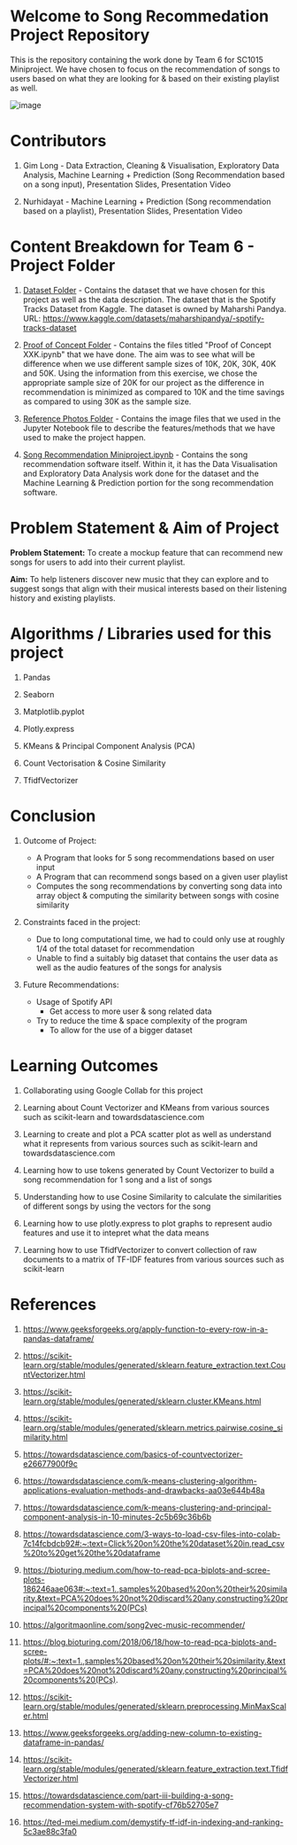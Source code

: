 # Welcome to Song Recommedation Project Repository 

This is the repository containing the work done by Team 6 for SC1015 Miniproject. We have chosen to focus on the recommendation of songs to users based on what they are looking for & based on their existing playlist as well.

![image](https://user-images.githubusercontent.com/129975594/232229889-c995f7c2-9578-46f5-98e6-6efec064454e.png)

# Contributors

1. Gim Long - Data Extraction, Cleaning & Visualisation, Exploratory Data Analysis, Machine Learning + Prediction (Song Recommendation based on a song input), Presentation Slides, Presentation Video

2. Nurhidayat - Machine Learning + Prediction (Song recommendation based on a playlist), Presentation Slides, Presentation Video

# Content Breakdown for Team 6 - Project Folder

1. [Dataset Folder](https://github.com/dinong1996/Song_Recommedation_Project/tree/main/Team%206%20-%20Project%20Folder/Dataset) - Contains the dataset that we have chosen for this project as well as the data description. The dataset that is the Spotify Tracks Dataset from Kaggle. The dataset is owned by Maharshi Pandya. URL: https://www.kaggle.com/datasets/maharshipandya/-spotify-tracks-dataset

2. [Proof of Concept Folder](https://github.com/dinong1996/Song_Recommedation_Project/tree/main/Team%206%20-%20Project%20Folder/Proof%20of%20Concept) - Contains the files titled "Proof of Concept XXK.ipynb" that we have done. The aim was to see what will be difference when we use different sample sizes of 10K, 20K, 30K, 40K and 50K. Using the information from this exercise, we chose the appropriate sample size of 20K for our project as the difference in recommendation is minimized as compared to 10K and the time savings as compared to using 30K as the sample size.

3. [Reference Photos Folder](https://github.com/dinong1996/Song_Recommedation_Project/tree/main/Team%206%20-%20Project%20Folder/Reference%20Photo) - Contains the image files that we used in the Jupyter Notebook file to describe the features/methods that we have used to make the project happen.

4. [Song Recommendation Miniproject.ipynb](https://github.com/dinong1996/Song_Recommedation_Project/blob/main/Team%206%20-%20Project%20Folder/Song%20Recommendation%20Miniproject.ipynb) - Contains the song recommendation software itself. Within it, it has the Data Visualisation and Exploratory Data Analysis work done for the dataset and the Machine Learning & Prediction portion for the song recommendation software.

# Problem Statement & Aim of Project

**Problem Statement:** To create a mockup feature that can recommend new songs for users to add into their current playlist. 

**Aim:** To help listeners discover new music that they can explore and to suggest songs that align with their musical interests based on their listening history and existing playlists.

# Algorithms / Libraries used for this project

1. Pandas

2. Seaborn

3. Matplotlib.pyplot

4. Plotly.express

5. KMeans & Principal Component Analysis (PCA)

6. Count Vectorisation & Cosine Similarity

7. TfidfVectorizer

# Conclusion

1. Outcome of Project:
   - A Program that looks for 5 song recommendations based on user input
   - A Program that can recommend songs based on a given user playlist
   - Computes the song recommendations by converting song data into array object & computing the similarity between songs with cosine similarity

2. Constraints faced in the project:
   - Due to long computational time, we had to could only use at roughly 1/4 of the total dataset for recommendation 
   - Unable to find a suitably big dataset that contains the user data as well as the audio features of the songs for analysis
   
3. Future Recommendations:
   - Usage of Spotify API 
      - Get access to more user & song related data 
   - Try to reduce the time & space complexity of the program
      - To allow for the use of a bigger dataset

# Learning Outcomes

1. Collaborating using Google Collab for this project

2. Learning about Count Vectorizer and KMeans from various sources such as scikit-learn and towardsdatascience.com

3. Learning to create and plot a PCA scatter plot as well as understand what it represents from various sources such as scikit-learn and towardsdatascience.com

4. Learning how to use tokens generated by Count Vectorizer to build a song recommendation for 1 song and a list of songs 

5. Understanding how to use Cosine Similarity to calculate the similarities of different songs by using the vectors for the song

6. Learning how to use plotly.express to plot graphs to represent audio features and use it to intepret what the data means

7. Learning how to use TfidfVectorizer to convert collection of raw documents to a matrix of TF-IDF features from various sources such as scikit-learn

# References

1. https://www.geeksforgeeks.org/apply-function-to-every-row-in-a-pandas-dataframe/

2. https://scikit-learn.org/stable/modules/generated/sklearn.feature_extraction.text.CountVectorizer.html

3. https://scikit-learn.org/stable/modules/generated/sklearn.cluster.KMeans.html

4. https://scikit-learn.org/stable/modules/generated/sklearn.metrics.pairwise.cosine_similarity.html

5. https://towardsdatascience.com/basics-of-countvectorizer-e26677900f9c

6. https://towardsdatascience.com/k-means-clustering-algorithm-applications-evaluation-methods-and-drawbacks-aa03e644b48a

7. https://towardsdatascience.com/k-means-clustering-and-principal-component-analysis-in-10-minutes-2c5b69c36b6b

8. https://towardsdatascience.com/3-ways-to-load-csv-files-into-colab-7c14fcbdcb92#:~:text=Click%20on%20the%20dataset%20in,read_csv%20to%20get%20the%20dataframe

9. https://bioturing.medium.com/how-to-read-pca-biplots-and-scree-plots-186246aae063#:~:text=1.,samples%20based%20on%20their%20similarity.&text=PCA%20does%20not%20discard%20any,constructing%20principal%20components%20(PCs)

10. https://algoritmaonline.com/song2vec-music-recommender/

11. https://blog.bioturing.com/2018/06/18/how-to-read-pca-biplots-and-scree-plots/#:~:text=1.,samples%20based%20on%20their%20similarity.&text=PCA%20does%20not%20discard%20any,constructing%20principal%20components%20(PCs).

12. https://scikit-learn.org/stable/modules/generated/sklearn.preprocessing.MinMaxScaler.html

13. https://www.geeksforgeeks.org/adding-new-column-to-existing-dataframe-in-pandas/

14. https://scikit-learn.org/stable/modules/generated/sklearn.feature_extraction.text.TfidfVectorizer.html

15. https://towardsdatascience.com/part-iii-building-a-song-recommendation-system-with-spotify-cf76b52705e7

16. https://ted-mei.medium.com/demystify-tf-idf-in-indexing-and-ranking-5c3ae88c3fa0

